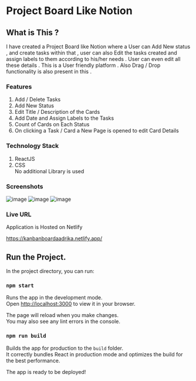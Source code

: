 # Project Board Like Notion 

## What is This ? 

I have created a Project Board like Notion where a User can Add New status , and create tasks within that , user can also Edit the tasks created and assign labels to them according to his/her needs . User can even edit all these details . This is a User friendly platform  . Also Drag / Drop functionality is also present in this . 


### Features 

1. Add / Delete Tasks 
2. Add New Status 
3. Edit Title / Description of the Cards 
4. Add Date and Assign Labels to the Tasks
5. Count of Cards on Each Status 
6. On clicking a Task / Card a New Page is opened to edit Card Details 


### Technology Stack 

1. ReactJS 
2. CSS  
No additional Library is used 


### Screenshots 

![image](https://user-images.githubusercontent.com/64789514/194690425-3612b75b-ee18-4797-ae53-6c7348c7b3ab.png)
![image](https://user-images.githubusercontent.com/64789514/194690465-4e6ebb9d-c8e4-4dfe-b00a-fc04881d994d.png)
![image](https://user-images.githubusercontent.com/64789514/194691062-1864edf6-540f-4ae6-b262-309f0d235edd.png)



### Live URL 
Application is Hosted on Netlify 

https://kanbanboardaadrika.netlify.app/

## Run the Project.

In the project directory, you can run:

### `npm start`

Runs the app in the development mode.\
Open [http://localhost:3000](http://localhost:3000) to view it in your browser.

The page will reload when you make changes.\
You may also see any lint errors in the console.

### `npm run build`

Builds the app for production to the `build` folder.\
It correctly bundles React in production mode and optimizes the build for the best performance.

The app is ready to be deployed!

